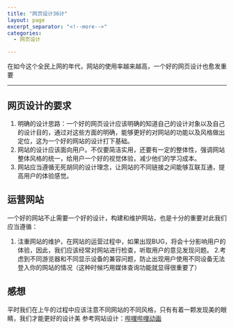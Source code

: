 ```yaml
---
title: "网页设计36计"
layout: page
excerpt_separator: "<!--more-->"
categories:
  - 网页设计

---
```

在如今这个全民上网的年代，网站的使用率越来越高，一个好的网页设计也愈发重要

<!--more-->
---
## 网页设计的要求
1. 明确的设计思路：一个好的网页设计应该明确的知道自己的设计对象以及自己的设计目的，通过对这些方面的明确，能够更好的对网站的功能以及风格做出定位，这为一个好的网站的设计打下基础。
2. 网站的设计应该面向用户。不仅要简洁实用，还要有一定的整体性，强调网站整体风格的统一，给用户一个好的视觉体验，减少他们的学习成本。
3. 网站应当遵循无死胡同的设计理念，让网站的不同链接之间能够互联互通，提高用户的体验感觉。
## 运营网站
一个好的网站不止需要一个好的设计，构建和维护网站，也是十分的重要对此我们 应当遵循：
1. 注重网站的维护，在网站的运营过程中，如果出现BUG，将会十分影响用户的体验，因此，我们应该经常对网站进行检查，听取用户的意见发现问题。
2.考虑到不同游览器和不同显示设备的兼容问题，防止出现用户使用不同设备无法登入你的网站的情况（这种时候巧用媒体查询功能就显得很重要了）
## 感想
平时我们在上午的过程中应该注意不同网站的不同风格，只有有着一颗发现美的眼睛，我们才能更好的设计美
参考网站设计：[哔哩哔哩动画](https://www.bilibili.com/) 